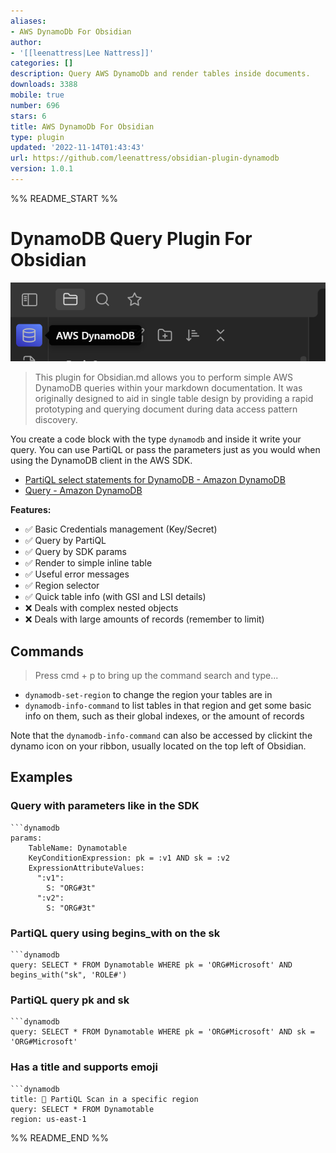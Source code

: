 ```yaml
---
aliases:
- AWS DynamoDb For Obsidian
author:
- '[[leenattress|Lee Nattress]]'
categories: []
description: Query AWS DynamoDb and render tables inside documents.
downloads: 3388
mobile: true
number: 696
stars: 6
title: AWS DynamoDb For Obsidian
type: plugin
updated: '2022-11-14T01:43:43'
url: https://github.com/leenattress/obsidian-plugin-dynamodb
version: 1.0.1
---
```


%% README_START %%

# DynamoDB Query Plugin For Obsidian

![header.png](https://raw.githubusercontent.com/leenattress/obsidian-plugin-dynamodb/HEAD/header.png)

> This plugin for Obsidian.md allows you to perform simple AWS DynamoDB queries within your markdown documentation. It was originally designed to aid in single table design by providing a rapid prototyping and querying document during data access pattern discovery.

You create a code block with the type `dynamodb` and inside it write your query. You can use PartiQL or pass the parameters just as you would when using the DynamoDB client in the AWS SDK.

- [PartiQL select statements for DynamoDB - Amazon DynamoDB](https://docs.aws.amazon.com/amazondynamodb/latest/developerguide/ql-reference.select.html)
- [Query - Amazon DynamoDB](https://docs.aws.amazon.com/amazondynamodb/latest/APIReference/API_Query.html)

**Features:**
- ✅ Basic Credentials management (Key/Secret)
- ✅ Query by PartiQL
- ✅ Query by SDK params
- ✅ Render to simple inline table
- ✅ Useful error messages
- ✅ Region selector
- ✅ Quick table info (with GSI and LSI details)
- ❌ Deals with complex nested objects
- ❌ Deals with large amounts of records (remember to limit)


## Commands

> Press cmd + p to bring up the command search and type...

- `dynamodb-set-region` to change the region your tables are in
- `dynamodb-info-command` to list tables in that region and get some basic info on them, such as their global indexes, or the amount of records

Note that the `dynamodb-info-command` can also be accessed by clickint the dynamo icon on your ribbon, usually located on the top left of Obsidian.

## Examples

### Query with parameters like in the SDK
```
```dynamodb
params:
	TableName: Dynamotable
	KeyConditionExpression: pk = :v1 AND sk = :v2
	ExpressionAttributeValues:
	  ":v1":
	    S: "ORG#3t"
	  ":v2":
	    S: "ORG#3t"
```

### PartiQL query using begins_with on the sk
```
```dynamodb
query: SELECT * FROM Dynamotable WHERE pk = 'ORG#Microsoft' AND begins_with("sk", 'ROLE#') 
```
### PartiQL query pk and sk
```
```dynamodb
query: SELECT * FROM Dynamotable WHERE pk = 'ORG#Microsoft' AND sk = 'ORG#Microsoft'
```
### Has a title and supports emoji
```
```dynamodb
title: 🍏 PartiQL Scan in a specific region
query: SELECT * FROM Dynamotable
region: us-east-1
```



%% README_END %%